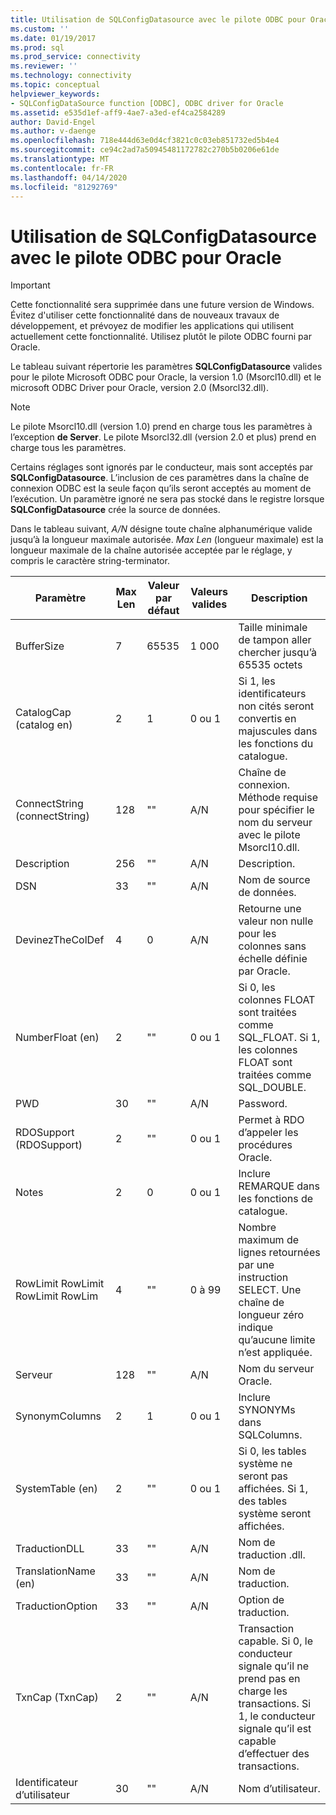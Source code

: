 ```yaml
---
title: Utilisation de SQLConfigDatasource avec le pilote ODBC pour Oracle ( Microsoft Docs
ms.custom: ''
ms.date: 01/19/2017
ms.prod: sql
ms.prod_service: connectivity
ms.reviewer: ''
ms.technology: connectivity
ms.topic: conceptual
helpviewer_keywords:
- SQLConfigDataSource function [ODBC], ODBC driver for Oracle
ms.assetid: e535d1ef-aff9-4ae7-a3ed-ef4ca2584289
author: David-Engel
ms.author: v-daenge
ms.openlocfilehash: 718e444d63e0d4cf3821c0c03eb851732ed5b4e4
ms.sourcegitcommit: ce94c2ad7a50945481172782c270b5b0206e61de
ms.translationtype: MT
ms.contentlocale: fr-FR
ms.lasthandoff: 04/14/2020
ms.locfileid: "81292769"
---
```

# <a name="using-sqlconfigdatasource-with-the-odbc-driver-for-oracle"></a>Utilisation de SQLConfigDatasource avec le pilote ODBC pour Oracle
> [!IMPORTANT]  
>  Cette fonctionnalité sera supprimée dans une future version de Windows. Évitez d'utiliser cette fonctionnalité dans de nouveaux travaux de développement, et prévoyez de modifier les applications qui utilisent actuellement cette fonctionnalité. Utilisez plutôt le pilote ODBC fourni par Oracle.  
  
 Le tableau suivant répertorie les paramètres **SQLConfigDatasource** valides pour le pilote Microsoft ODBC pour Oracle, la version 1.0 (Msorcl10.dll) et le microsoft ODBC Driver pour Oracle, version 2.0 (Msorcl32.dll).  
  
> [!NOTE]  
>  Le pilote Msorcl10.dll (version 1.0) prend en charge tous les paramètres à l’exception **de Server**. Le pilote Msorcl32.dll (version 2.0 et plus) prend en charge tous les paramètres.  
  
 Certains réglages sont ignorés par le conducteur, mais sont acceptés par **SQLConfigDatasource**. L’inclusion de ces paramètres dans la chaîne de connexion ODBC est la seule façon qu’ils seront acceptés au moment de l’exécution. Un paramètre ignoré ne sera pas stocké dans le registre lorsque **SQLConfigDatasource** crée la source de données.  
  
 Dans le tableau suivant, *A/N* désigne toute chaîne alphanumérique valide jusqu’à la longueur maximale autorisée. *Max Len* (longueur maximale) est la longueur maximale de la chaîne autorisée acceptée par le réglage, y compris le caractère string-terminator.  
  
|Paramètre|Max Len|Valeur par défaut|Valeurs valides|Description|  
|-------------|-------------|-------------------|------------------|-----------------|  
|BufferSize|7|65535|1 000|Taille minimale de tampon aller chercher jusqu’à 65535 octets|  
|CatalogCap (catalog en)|2|1|0 ou 1|Si 1, les identificateurs non cités seront convertis en majuscules dans les fonctions du catalogue.|  
|ConnectString (connectString)|128|""|A/N|Chaîne de connexion. Méthode requise pour spécifier le nom du serveur avec le pilote Msorcl10.dll.|  
|Description|256|""|A/N|Description.|  
|DSN|33|""|A/N|Nom de source de données.|  
|DevinezTheColDef|4|0|A/N|Retourne une valeur non nulle pour les colonnes sans échelle définie par Oracle.|  
|NumberFloat (en)|2|""|0 ou 1|Si 0, les colonnes FLOAT sont traitées comme SQL_FLOAT. Si 1, les colonnes FLOAT sont traitées comme SQL_DOUBLE.|  
|PWD|30|""|A/N|Password.|  
|RDOSupport (RDOSupport)|2|""|0 ou 1|Permet à RDO d’appeler les procédures Oracle.|  
|Notes|2|0|0 ou 1|Inclure REMARQUE dans les fonctions de catalogue.|  
|RowLimit RowLimit RowLimit RowLim|4|""|0 à 99|Nombre maximum de lignes retournées par une instruction SELECT. Une chaîne de longueur zéro indique qu’aucune limite n’est appliquée.|  
|Serveur|128|""|A/N|Nom du serveur Oracle.|  
|SynonymColumns|2|1|0 ou 1|Inclure SYNONYMs dans SQLColumns.|  
|SystemTable (en)|2|""|0 ou 1|Si 0, les tables système ne seront pas affichées. Si 1, des tables système seront affichées.|  
|TraductionDLL|33|""|A/N|Nom de traduction .dll.|  
|TranslationName (en)|33|""|A/N|Nom de traduction.|  
|TraductionOption|33|""|A/N|Option de traduction.|  
|TxnCap (TxnCap)|2|""|A/N|Transaction capable. Si 0, le conducteur signale qu’il ne prend pas en charge les transactions. Si 1, le conducteur signale qu’il est capable d’effectuer des transactions.|  
|Identificateur d’utilisateur|30|""|A/N|Nom d’utilisateur.|
